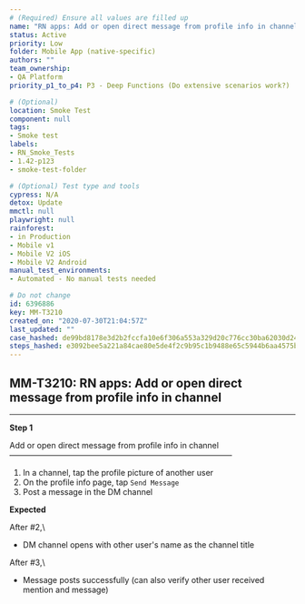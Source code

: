 ```yaml
---
# (Required) Ensure all values are filled up
name: "RN apps: Add or open direct message from profile info in channel"
status: Active
priority: Low
folder: Mobile App (native-specific)
authors: ""
team_ownership: 
- QA Platform
priority_p1_to_p4: P3 - Deep Functions (Do extensive scenarios work?)

# (Optional)
location: Smoke Test
component: null
tags: 
- Smoke test
labels: 
- RN_Smoke_Tests
- 1.42-p123
- smoke-test-folder

# (Optional) Test type and tools
cypress: N/A
detox: Update
mmctl: null
playwright: null
rainforest: 
- in Production
- Mobile v1
- Mobile V2 iOS
- Mobile V2 Android
manual_test_environments: 
- Automated - No manual tests needed

# Do not change
id: 6396886
key: MM-T3210
created_on: "2020-07-30T21:04:57Z"
last_updated: ""
case_hashed: de99bd8178e3d2b2fccfa10e6f306a553a329d20c776cc30ba62030d24d426125646f2759d1595d628765dce53babec4
steps_hashed: e3092bee5a221a84cae80e5de4f2c9b95c1b9488e65c5944b6aa4575b05cc7c51a3da86b80a83e319b41f50b549d20cb
---
```


<!-- (Auto-generated) Based on frontmatter's "key" and "name" -->

## MM-T3210: RN apps: Add or open direct message from profile info in channel

---

**Step 1**

Add or open direct message from profile info in channel\
————————————————————————————

1. In a channel, tap the profile picture of another user
2. On the profile info page, tap `Send Message`
3. Post a message in the DM channel

**Expected**

After #2,\\

- DM channel opens with other user's name as the channel title

After #3,\\

- Message posts successfully (can also verify other user received mention and message)
